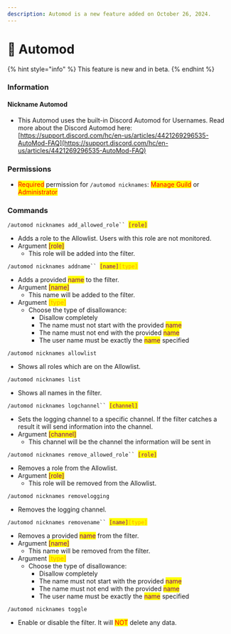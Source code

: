 ```yaml
---
description: Automod is a new feature added on October 26, 2024.
---
```


# 🤖 Automod

{% hint style="info" %}
This feature is new and in beta.
{% endhint %}

### Information

#### Nickname Automod

* This Automod uses the built-in Discord Automod for Usernames. Read more about the Discord Automod here: [https://support.discord.com/hc/en-us/articles/4421269296535-AutoMod-FAQ](https://support.discord.com/hc/en-us/articles/4421269296535-AutoMod-FAQ)

### Permissions

* <mark style="color:red;">Required</mark> permission for `/automod nicknames`: <mark style="color:red;">Manage Guild</mark> or <mark style="color:red;">Administrator</mark>

### Commands

`/automod nicknames add_allowed_role`` `<mark style="color:purple;">`[role]`</mark>

* Adds a role to the Allowlist. Users with this role are not monitored.
* Argument <mark style="color:purple;">\[role]</mark>
  * This role will be added into the filter.

`/automod nicknames addname`` `<mark style="color:purple;">`[name]`</mark><mark style="color:orange;">`[type]`</mark>

* Adds a provided <mark style="color:purple;">name</mark> to the filter.&#x20;
* Argument <mark style="color:purple;">\[name]</mark>
  * This name will be added to the filter.
* Argument <mark style="color:orange;">\[type]</mark>
  * Choose the type of disallowance:
    * Disallow completely
    * The name must not start with the provided <mark style="color:purple;">name</mark>
    * The name must not end with the provided <mark style="color:purple;">name</mark>
    * The user name must be exactly the <mark style="color:purple;">name</mark> specified

`/automod nicknames allowlist`

* Shows all roles which are on the Allowlist.

`/automod nicknames list`

* Shows all names in the filter.

`/automod nicknames logchannel`` `<mark style="color:purple;">`[channel]`</mark>

* Sets the logging channel to a specific channel. If the filter catches a result it will send information into the channel.
* Argument <mark style="color:purple;">\[channel]</mark>
  * This channel will be the channel the information will be sent in

`/automod nicknames remove_allowed_role`` `<mark style="color:purple;">`[role]`</mark>

* Removes a role from the Allowlist.
* Argument <mark style="color:purple;">\[role]</mark>
  * This role will be removed from the Allowlist.

`/automod nicknames removelogging`

* Removes the logging channel.

`/automod nicknames removename`` `<mark style="color:purple;">`[name]`</mark><mark style="color:orange;">`[type]`</mark>

* Removes a provided <mark style="color:purple;">name</mark> from the filter.&#x20;
* Argument <mark style="color:purple;">\[name]</mark>
  * This name will be removed from the filter.
* Argument <mark style="color:orange;">\[type]</mark>
  * Choose the type of disallowance:
    * Disallow completely
    * The name must not start with the provided <mark style="color:purple;">name</mark>
    * The name must not end with the provided <mark style="color:purple;">name</mark>
    * The user name must be exactly the <mark style="color:purple;">name</mark> specified

`/automod nicknames toggle`

* Enable or disable the filter. It will <mark style="color:red;">NOT</mark> delete any data.


